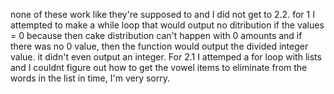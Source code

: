 none of these work like they're supposed to and I did not get to 2.2. for 1 I attempted to make a while loop that would output no ditribution if the values = 0 because then cake distribution can't happen with 0 amounts and if there was no 0 value, then the function would output the divided integer value. it didn't even output an integer. For 2.1 I attemped a for loop with lists and I couldnt figure out how to get the vowel items to eliminate from the words in the list in time, I'm very sorry.
